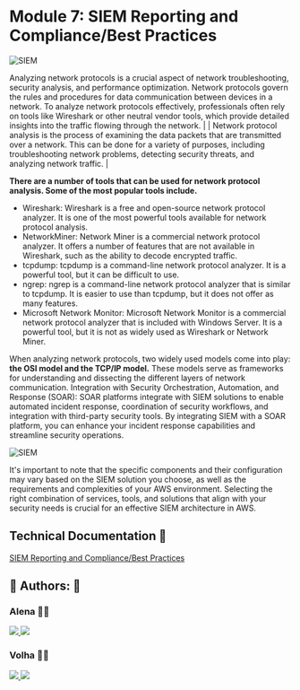 
# Module 7: SIEM Reporting and Compliance/Best Practices






![SIEM](https://drive.google.com/uc?export=view&id=15s1NcBZj2SKbvktOz-tYlXeHv8XRp1l5) 






Analyzing network protocols is a crucial aspect of network troubleshooting, security analysis, and performance optimization. Network protocols govern the rules and procedures for data communication between devices in a network. To analyze network protocols effectively, professionals often rely on tools like Wireshark or other neutral vendor tools, which provide detailed insights into the traffic flowing through the network. |
| Network protocol analysis is the process of examining the data packets that are transmitted over a network. This can be done for a variety of purposes, including troubleshooting network problems, detecting security threats, and analyzing network traffic. |

**There are a number of tools that can be used for network protocol analysis. Some of the most popular tools include.**

- Wireshark: Wireshark is a free and open-source network protocol analyzer. It is one of the most powerful tools available for network protocol analysis.
- NetworkMiner: Network Miner is a commercial network protocol analyzer. It offers a number of features that are not available in Wireshark, such as the ability to decode encrypted traffic.
- tcpdump: tcpdump is a command-line network protocol analyzer. It is a powerful tool, but it can be difficult to use.
- ngrep: ngrep is a command-line network protocol analyzer that is similar to tcpdump. It is easier to use than tcpdump, but it does not offer as many features.
- Microsoft Network Monitor: Microsoft Network Monitor is a commercial network protocol analyzer that is included with Windows Server. It is a powerful tool, but it is not as widely used as Wireshark or Network Miner.

When analyzing network protocols, two widely used models come into play: **the OSI model and the TCP/IP model.** These models serve as frameworks for understanding and dissecting the different layers of network communication.
Integration with Security Orchestration, Automation, and Response (SOAR): SOAR platforms integrate with SIEM solutions to enable automated incident response, coordination of security workflows, and integration with third-party security tools. By integrating SIEM with a SOAR platform, you can enhance your incident response capabilities and streamline security operations.





![SIEM](https://drive.google.com/uc?export=view&id=1KpT9N8KAqEnO9K17NIh35ojFPPZmJ0ou) 




It's important to note that the specific components and their configuration may vary based on the SIEM solution you choose, as well as the requirements and complexities of your AWS environment. Selecting the right combination of services, tools, and solutions that align with your security needs is crucial for an effective SIEM architecture in AWS.


## Technical Documentation 🤖

[SIEM Reporting and Compliance/Best Practices](https://docs.google.com/document/d/1zTjHRLag1NCbmbPf59g8oWAgamhB6Tfkbh3LnbbCb2U/edit?usp=drive_link)


## 🔗 Authors: 👐
### Alena 👩‍💻
<p>
  <a href="https://www.linkedin.com/in/alena-puzach-b999801a7/">
    <img src="https://skillicons.dev/icons?i=linkedin" />
  </a>  
    <a href="https://github.com/alenapuzach">
    <img src="https://skillicons.dev/icons?i=github" />
  </a>
</p>

### Volha 👩‍💻
<p>
  <a href="https://www.linkedin.com/in/volha-t-59b7725b/">
    <img src="https://skillicons.dev/icons?i=linkedin" />
  </a>  
    <a href="https://github.com/voliatalatynik">
    <img src="https://skillicons.dev/icons?i=github" />
  </a>
</p>
